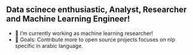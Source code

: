 <!-- ### Hi am Dalya A. Faraj 👋 -->

## Data scinece enthusiastic, Analyst, Researcher and Machine Learning Engineer!
- 🔭 I’m currently working as machine learning researcher!
- 🥅 Goals: Contribute more to open source projects focuses on nlp specific in arabic language.

<br />

<!-- ![Your Repository's Stats](https://github-readme-stats.vercel.app/api/top-langs/?username=pinocchiovirus&theme=gotham&hide_border=true) -->
<!-- ![Your Repository's Stats](https://github-readme-stats.vercel.app/api?username=pinocchiovirus&show_icons=true&theme=gotham&hide_border=true) -->

<!-- [linkedin]: https://www.linkedin.com/in/dalya-a-faraj-2555521b7/ -->
